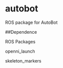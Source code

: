 autobot
=======

ROS package for AutoBot

##Dependence

ROS Packages

  openni_launch
  
  skeleton_markers 
